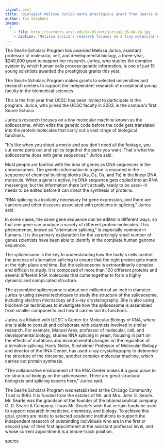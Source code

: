 ```yaml
---
layout: post
title: "Biologist Melissa Jurica earns prestigious grant from Searle Scholars Program"
author: Tim Stephens
images:
  -
    - file: http://currents.ucsc.edu/04-05/art/jurica2.05-04-18.jpg
    - caption: "Melissa Jurica's research focuses on a tiny molecular machine known as the spliceosome."
---
```


The Searle Scholars Program has awarded Melissa Jurica, assistant professor of molecular, cell, and developmental biology, a three-year, $240,000 grant to support her research. Jurica, who studies the complex system by which human cells process genetic information, is one of just 15 young scientists awarded the prestigious grants this year.

The Searle Scholars Program makes grants to selected universities and research centers to support the independent research of exceptional young faculty in the biomedical sciences.

This is the first year that UCSC has been invited to participate in the program. Jurica, who joined the UCSC faculty in 2003, is the campus's first Searle Scholar.   

Jurica's research focuses on a tiny molecular machine known as the spliceosome, which edits the genetic code before the code gets translated into the protein molecules that carry out a vast range of biological functions.   

"It's like when you shoot a movie and you don't need all the footage, you cut some parts out and splice together the parts you want. That's what the spliceosome does with gene sequences," Jurica said.  

Most people are familiar with the idea of genes as DNA sequences in the chromosomes. The genetic information in a gene is encoded in the sequence of chemical building blocks (As, Cs, Gs, and Ts) in the linear DNA molecule. When a gene is active, its DNA sequence gets copied into an RNA messenger, but the information there isn't actually ready to be used--it needs to be edited before it can direct the synthesis of proteins.   

"RNA splicing is absolutely necessary for gene expression, and there are cancers and other diseases associated with problems in splicing," Jurica said.  

In some cases, the same gene sequence can be edited in different ways, so that one gene can produce a variety of different protein molecules. This phenomenon, known as "alternative splicing," is especially common in humans. It is the primary explanation for the surprisingly small number of genes scientists have been able to identify in the complete human genome sequence.  

The spliceosome is the key to understanding how the body's cells control the process of alternative splicing to ensure that the right protein gets made at the right place and time. But the spliceosome is extraordinarily complex and difficult to study. It is composed of more than 100 different proteins and several different RNA molecules that come together to form a highly dynamic and complicated structure.   

The assembled spliceosome is about one millionth of an inch in diameter. Jurica is using several techniques to study the structure of the spliceosome, including electron microscopy and x-ray crystallography. She is also using biochemical techniques to investigate how the spliceosome is assembled from smaller components and how it carries out its functions.  

Jurica is affiliated with UCSC's Center for Molecular Biology of RNA, where she is able to consult and collaborate with scientists involved in similar research. For example, Manuel Ares, professor of molecular, cell, and developmental biology, studies RNA splicing in yeast, focusing in part on the effects of mutations and environmental changes on the regulation of alternative splicing. Harry Noller, Sinsheimer Professor of Molecular Biology and director of the RNA Center, has used x-ray crystallography to determine the structure of the ribosome, another complex molecular machine, which carries out protein synthesis.   

"The collaborative environment of the RNA Center makes it a good place to do structural biology on the spliceosome. There are great structural biologists and splicing experts here," Jurica said.  

The Searle Scholars Program was established at the Chicago Community Trust in 1980. It is funded from the estates of Mr. and Mrs. John G. Searle. Mr. Searle was the grandson of the founder of the pharmaceutical company G. D. Searle & Company. It was Mr. Searle's wish that certain funds be used to support research in medicine, chemistry, and biology. To achieve this goal, grants are made to selected academic institutions to support the independent research of outstanding individuals who are in the first or second year of their first appointment at the assistant professor level, and whose current appointment is a tenure-track position.  

[source](http://www1.ucsc.edu/currents/04-05/04-18/searle.asp "Permalink to searle")
